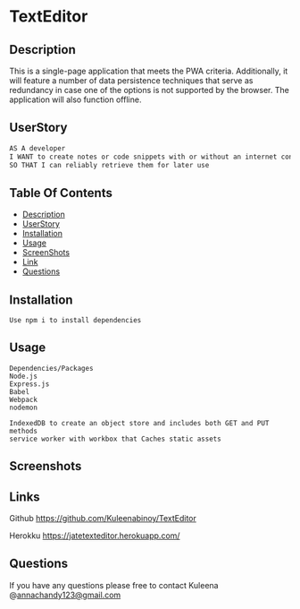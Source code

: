 # TextEditor

## Description

This is a single-page application that meets the PWA criteria. Additionally, it will feature a number of data persistence techniques that serve as redundancy in case one of the options is not supported by the browser. The application will also function offline.

## UserStory

```md
AS A developer
I WANT to create notes or code snippets with or without an internet connection
SO THAT I can reliably retrieve them for later use
```

## Table Of Contents

-   [Description](#Description)
-   [UserStory](#UserStory)
-   [Installation](#Installation)
-   [Usage](#Usage)
-   [ScreenShots](#Screenshots)
-   [Link](#Links)
-   [Questions](#Questions)

## Installation

```
Use npm i to install dependencies
```

## Usage

```
Dependencies/Packages
Node.js
Express.js
Babel
Webpack
nodemon

IndexedDB to create an object store and includes both GET and PUT methods
service worker with workbox that Caches static assets

```

## Screenshots

## Links

Github
https://github.com/Kuleenabinoy/TextEditor

Herokku
https://jatetexteditor.herokuapp.com/

## Questions

If you have any questions please free to contact Kuleena @annachandy123@gmail.com

